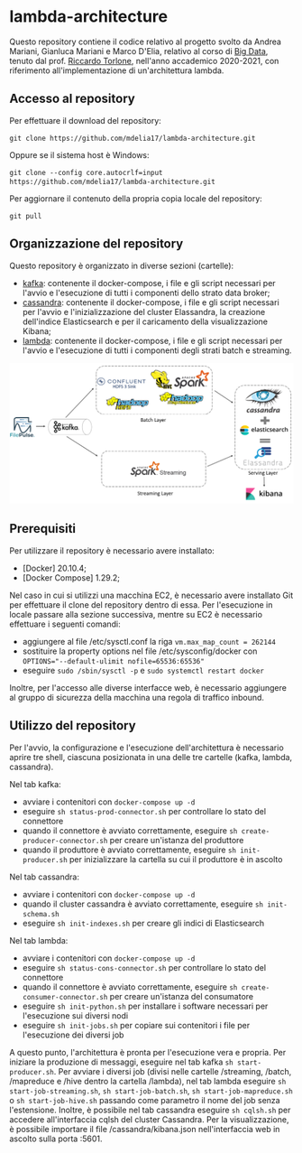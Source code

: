 # lambda-architecture

Questo repository contiene il codice relativo al progetto svolto da Andrea Mariani, Gianluca Mariani e Marco D'Elia,
relativo al corso di [Big Data](http://torlone.dia.uniroma3.it/bigdata/),
tenuto dal prof. [Riccardo Torlone](http://torlone.dia.uniroma3.it/),
nell'anno accademico 2020-2021,
con riferimento all'implementazione di un'architettura lambda.

## Accesso al repository 

Per effettuare il download del repository:

    git clone https://github.com/mdelia17/lambda-architecture.git

Oppure se il sistema host è Windows:

    git clone --config core.autocrlf=input https://github.com/mdelia17/lambda-architecture.git

Per aggiornare il contenuto della propria copia locale del repository: 

    git pull 

## Organizzazione del repository 

Questo repository è organizzato in diverse sezioni (cartelle):
* [kafka](kafka/): contenente il docker-compose, i file e gli script necessari per l'avvio e l'esecuzione di tutti i componenti dello strato data broker;
* [cassandra](cassandra/): contenente il docker-compose, i file e gli script necessari per l'avvio e l'inizializzazione del cluster Elassandra, la creazione dell'indice Elasticsearch e per il caricamento della visualizzazione Kibana;
* [lambda](lambda/): contenente il docker-compose, i file e gli script necessari per l'avvio e l'esecuzione di tutti i componenti degli strati batch e streaming.

![](architettura.PNG)

## Prerequisiti

Per utilizzare il repository è necessario avere installato:
* [Docker] 20.10.4;
* [Docker Compose] 1.29.2;

Nel caso in cui si utilizzi una macchina EC2, è necessario avere installato Git per effettuare il clone del repository dentro di essa. Per l'esecuzione in locale passare alla sezione successiva, mentre su EC2 è necessario effettuare i seguenti comandi:
* aggiungere al file /etc/sysctl.conf la riga `vm.max_map_count = 262144`
* sostituire la property options nel file /etc/sysconfig/docker con `OPTIONS="--default-ulimit nofile=65536:65536"`
* eseguire `sudo /sbin/sysctl -p` e `sudo systemctl restart docker`

Inoltre, per l'accesso alle diverse interfacce web, è necessario aggiungere al gruppo di sicurezza della macchina una regola di traffico inbound.

## Utilizzo del repository

Per l'avvio, la configurazione e l'esecuzione dell'architettura è necessario aprire tre shell, ciascuna posizionata in una delle tre cartelle (kafka, lambda, cassandra).

Nel tab kafka:
* avviare i contenitori con `docker-compose up -d`
* eseguire `sh status-prod-connector.sh` per controllare lo stato del connettore
* quando il connettore è avviato correttamente, eseguire `sh create-producer-connector.sh` per creare un'istanza del produttore
* quando il produttore è avviato correttamente, eseguire `sh init-producer.sh` per inizializzare la cartella su cui il produttore è in ascolto

Nel tab cassandra:
* avviare i contenitori con `docker-compose up -d`
* quando il cluster cassandra è avviato correttamente, eseguire `sh init-schema.sh`
* eseguire `sh init-indexes.sh` per creare gli indici di Elasticsearch

Nel tab lambda:
* avviare i contenitori con `docker-compose up -d`
* eseguire `sh status-cons-connector.sh` per controllare lo stato del connettore
* quando il connettore è avviato correttamente, eseguire `sh create-consumer-connector.sh` per creare un'istanza del consumatore
* eseguire `sh init-python.sh` per installare i software necessari per l'esecuzione sui diversi nodi
* eseguire `sh init-jobs.sh` per copiare sui contenitori i file per l'esecuzione dei diversi job

A questo punto, l'architettura è pronta per l'esecuzione vera e propria. Per iniziare la produzione di messaggi, eseguire nel tab kafka `sh start-producer.sh`. Per avviare i diversi job (divisi nelle cartelle /streaming, /batch, /mapreduce e /hive dentro la cartella /lambda), nel tab lambda eseguire `sh start-job-streaming.sh`, `sh start-job-batch.sh`, `sh start-job-mapreduce.sh` o `sh start-job-hive.sh` passando come parametro il nome del job senza l'estensione.
Inoltre, è possibile nel tab cassandra eseguire `sh cqlsh.sh` per accedere all'interfaccia cqlsh del cluster Cassandra. Per la visualizzazione, è possibile importare il file /cassandra/kibana.json nell'interfaccia web in ascolto sulla porta :5601.

